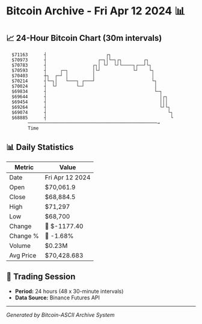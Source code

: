 # Bitcoin Archive - Fri Apr 12 2024 📊

## 📈 24-Hour Bitcoin Chart (30m intervals)

```
  $71163      ┤                      ┌┐                        
  $70973      ┤                   ┌─┐│└─┐┌┐        ┌┐          
  $70783      ┤                 ┌┐│ └┘  └┘└────┐┌──┘└┐         
  $70593      ┤     ┌─┐         │└┘            └┘    └┐        
  $70403      ┼┐  ┌─┘ │         │                     │        
  $70214      ┤└─┐│   └───┐ ┌───┘                     └┐       
  $70024      ┤  └┘       └─┘                          │       
  $69834      ┤                                        └─┐     
  $69644      ┤                                          │┌┐   
  $69454      ┤                                          │││   
  $69264      ┤                                          └┘└┐  
  $69074      ┤                                             └┐ 
  $68885      ┤                                              └ 
        ────────────────────────────────────────────────→
        Time
```

## 📊 Daily Statistics

| Metric | Value |
|--------|-------|
| Date | Fri Apr 12 2024 |
| Open | $70,061.9 |
| Close | $68,884.5 |
| High | $71,297 |
| Low | $68,700 |
| Change | 🔴 $-1177.40 |
| Change % | 🔴 -1.68% |
| Volume | $0.23M |
| Avg Price | $70,428.683 |

## 📅 Trading Session

- **Period:** 24 hours (48 x 30-minute intervals)
- **Data Source:** Binance Futures API

---
*Generated by Bitcoin-ASCII Archive System*
